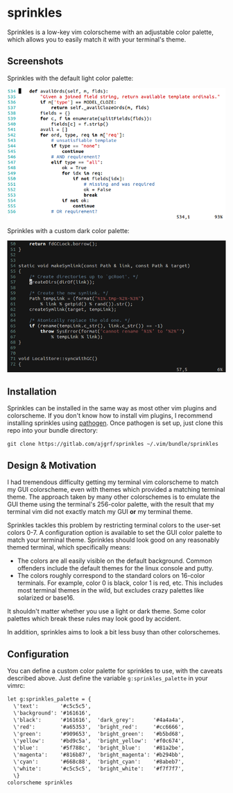 # sprinkles

Sprinkles is a low-key vim colorscheme with an adjustable color palette, which
allows you to easily match it with your terminal's theme.

## Screenshots

Sprinkles with the default light color palette:

![Light Palette Screenshot](./img/lightshot.png "Light Palette Screenshot")

Sprinkles with a custom dark color palette:

![Dark Palette Screenshot](./img/darkshot.png "Dark Palette Screenshot")

## Installation

Sprinkles can be installed in the same way as most other vim plugins and
colorscheme. If you don't know how to install vim plugins, I recommend
installing sprinkles using [pathogen][1]. Once pathogen is set up, just clone
this repo into your bundle directory:

    git clone https://gitlab.com/ajgrf/sprinkles ~/.vim/bundle/sprinkles

## Design & Motivation

I had tremendous difficulty getting my terminal vim colorscheme to match my
GUI colorscheme, even with themes which provided a matching terminal theme.
The approach taken by many other colorschemes is to emulate the GUI theme using
the terminal's 256-color palette, with the result that my terminal vim did not
exactly match my GUI **or** my terminal theme.

Sprinkles tackles this problem by restricting terminal colors to the user-set
colors 0-7. A configuration option is available to set the GUI color palette
to match your terminal theme. Sprinkles should look good on any reasonably
themed terminal, which specifically means:

  * The colors are all easily visible on the default background. Common
    offenders include the default themes for the linux console and putty.
  * The colors roughly correspond to the standard colors on 16-color
    terminals. For example, color 0 is black, color 1 is red, etc. This
    includes most terminal themes in the wild, but excludes crazy palettes
    like solarized or base16.

It shouldn't matter whether you use a light or dark theme. Some color palettes
which break these rules may look good by accident.

In addition, sprinkles aims to look a bit less busy than other colorschemes.

## Configuration

You can define a custom color palette for sprinkles to use, with the caveats
described above. Just define the variable `g:sprinkles_palette` in your vimrc:

    let g:sprinkles_palette = {
      \'text':       '#c5c5c5',
      \'background': '#161616',
      \'black':      '#161616',  'dark_grey':      '#4a4a4a',
      \'red':        '#a65353',  'bright_red':     '#cc6666',
      \'green':      '#909653',  'bright_green':   '#b5bd68',
      \'yellow':     '#bd9c5a',  'bright_yellow':  '#f0c674',
      \'blue':       '#5f788c',  'bright_blue':    '#81a2be',
      \'magenta':    '#816b87',  'bright_magenta': '#b294bb',
      \'cyan':       '#668c88',  'bright_cyan':    '#8abeb7',
      \'white':      '#c5c5c5',  'bright_white':   '#f7f7f7',
      \}
    colorscheme sprinkles

[1]: https://github.com/tpope/vim-pathogen
